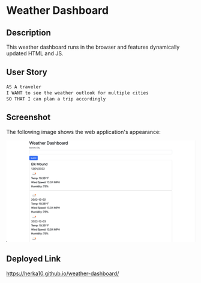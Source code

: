 # Weather Dashboard

## Description

This weather dashboard runs in the browser and features dynamically updated HTML and JS.

## User Story

```
AS A traveler
I WANT to see the weather outlook for multiple cities
SO THAT I can plan a trip accordingly
```

## Screenshot

The following image shows the web application's appearance:

![The weather app includes a search option, a list of cities, and a five-day forecast and current weather conditions.](./Assets/weatherdashboard-screenshot.png)

## Deployed Link

https://herka10.github.io/weather-dashboard/ 